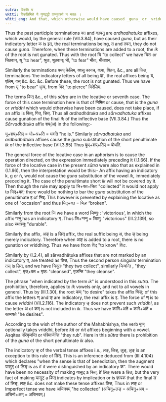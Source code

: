 ```yaml
---
sutra: क्ङिति च
vRtti: क्ङिन्निमित्ते ये गुणवृद्धी प्राप्नुतस्ते न भवतः ।
vRtti_eng: And that, which otherwise would have caused _guna_ or _vriddhi_, does not do so, when it has an indicatory क् ग् or ङ्.
---
```

Thus the past participle terminations क्त and क्तवतु are _ardhadhatuka_ affixes, which would, by the general rule (VII.3.84), have caused _guna_, but as their indicatory letter क is इत्, the real terminations being, त and तवत्, they do not cause _guna_. Therefore, when these terminations are added to a root, the _ik_ of the root is not gunated. Thus with the root चि "to collect" we have चितः or चितवान्, श्रू "to hear", श्रुतः, श्रुतवान्; भी, "to fear" भीतः, भीतवान्.

Similarly the terminations क्यप् केलिम, क्वसु कानच्, क्त्वा, क्तिन्, &c., are all कित् terminations 'the indicatory letters of all being क्', the real affixes being य, एलिम्, वस् &c. &c. &c. Before these, the root is not gunated. Thus we have from भृ "to bear" भृत्व, from भिद् "to pierce" भिदेलिम.

The terms कित् &c., of this _sûtra_ are in the locative or seventh case. The force of this case termination here is that of निमित or cause, that is the _guna_ or _vriddhi_ which would otherwise have been caused, does not take place, if an affix is कित्, गित्, ङित्. Thus all _ardhadhâtuka_ and _sårvadhatuka_ affixes cause gunation of the final _ik_ of the inflective base (VII.3.84.) Thus the _Sårvadhâtuka_ affix शप्(अ) in the following:-

भू+शप्+तिप् = भो+अ+ति = भवति "he is.” Similarly _sårvadhatuka_ and _ardbadhâtuka_ affixes cause the _guna_ substitution of the short penultimate _ik_ of the inflective base (VII.3.85) Thus बुध्+शप्+तिप् = बोधति.

The general force of the locative case in an aphorism is to cause the operation directed, on the expression immediately preceding it (I.1.66). If the force of the locative case in the present _sūtra_ were also that as explained in (I.1.66), then the interpretation would be this:- An affix having an indicatory k, g or ṅ, would not cause the _guna_ substitution of the vowel _ik_, immediately preceding it. The case of the penultimate short _ik_ will not be covered by it. Then though the rule may apply to चि+क्त=चितः "collected" it would not apply to भिद्+क्त; there would be nothing to bar the _guna_ substitution of the penultimate इ of भिद्. This however is prevented by explaining the locative as one of "occasion" and thus भिद्+क्त = भिन्नः “broken".

Similarly from the root जि we have a word जिष्णुः : 'victorious', in which the affix ग्स्नु has an indicatory ग् .Thus जि+ग्स्नु = जिष्णुः "victorious" (III.2.139), so also स्थास्नुः "durable".

Similarly the affix, अङ् is a ङित् affix, the real suffix being अ, the ङ् being merely indicatory. Therefore when अङ् is added to a root, there is no gunation or vriddhing. Thus we have from विद् "to know" विदः.

Similarly by (I.2.4), all sårvadhâtuka affixes that are not marked by an indicatory प्, are treated as ङित्. Thus the second person singular termination तस् is ङित्, and we have चिनुतः “they two collect", similarly चिन्वन्ति , "they collect", मृज्+क्त = मृष्टः "cleansed", मृजन्ति "they cleanse".

The phrase "when indicated by the term _ik_" is understood in this _sutra_. The prohibition, therefore, applies to _ik_ vowels only, and not to all vowels in general. Thus by (III.1.30), the root कम् "to desire" takes the affix णिङ्; of this affix the letters ण् and ङ् are indicatory, the real affix is इ. The force of ण् is to cause _vriddhi_ (VII.2.116). The indicatory ङ् does not prevent such _vriddhi_, as the letter अ of कम् is not included in _ik_. Thus we have कामि+अते = कामे+अते = कामयते "he desires".

According to the wish of the author of the Mahabhishya, the verb मृज् optionally takes vriddhi, before _kit_ or _ṅit_ affixes beginning with a vowel. Asqitea परिमृजन्ति or परिमार्जन्ति "they rub". Here in this _sūtra_ there is prohibition of the _guna_ of the short penultimate _ik_ also.

The indicatory ङ् of the verbal tense affixes i.e., लङ्, लिङ्, लुङ्, लृङ् is an exception to this rule of ङित्. This is an inference deduced from (III.4.104) which declares "when the sense is that of benediction, then the augment यासुट् of लिङ् is as if it were distinguished by an indicatory क". There would have been no necessity of making यासुट् a कित्, if लिङ् were a ङित्, but the very fact of making यासुट् a कित् indicates by implication or is ज्ञापक that the final ङ of लिङ्, लङ् &c. does not make these tense affixes ङित्. Thus in लङ् or Imperfect tense we have अचिनवम् "he collected" (अचिनू+लङ् = अचिनु+अम् = अचिनो+अम् = अचिनवम्.)
